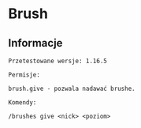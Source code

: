 # Brush

## Informacje

`Przetestowane wersje: 1.16.5`

`Permisje:`

`brush.give - pozwala nadawać brushe.`

`Komendy:`

`/brushes give <nick> <poziom>`
